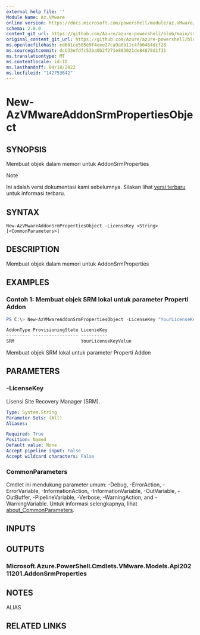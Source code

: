 ```yaml
---
external help file: ''
Module Name: Az.VMware
online version: https://docs.microsoft.com/powershell/module/az.VMware/new-AzVMwareAddonSrmPropertiesObject
schema: 2.0.0
content_git_url: https://github.com/Azure/azure-powershell/blob/main/src/VMware/help/New-AzVMwareAddonSrmPropertiesObject.md
original_content_git_url: https://github.com/Azure/azure-powershell/blob/main/src/VMware/help/New-AzVMwareAddonSrmPropertiesObject.md
ms.openlocfilehash: ed601ce585e9f4eee27ca9a8b11c4fb0464dcf28
ms.sourcegitcommit: dcb33efdfc53ba0b2f271e883021de84878d1f31
ms.translationtype: MT
ms.contentlocale: id-ID
ms.lasthandoff: 04/18/2022
ms.locfileid: "142753642"
---
```

# New-AzVMwareAddonSrmPropertiesObject

## SYNOPSIS
Membuat objek dalam memori untuk AddonSrmProperties

> [!NOTE]
>Ini adalah versi dokumentasi kami sebelumnya. Silakan lihat [versi terbaru](/powershell/module/az.vmware/new-azvmwareaddonsrmpropertiesobject) untuk informasi terbaru.

## SYNTAX

```
New-AzVMwareAddonSrmPropertiesObject -LicenseKey <String> [<CommonParameters>]
```

## DESCRIPTION
Membuat objek dalam memori untuk AddonSrmProperties

## EXAMPLES

### Contoh 1: Membuat objek SRM lokal untuk parameter Properti Addon
```powershell
PS C:\> New-AzVMwareAddonSrmPropertiesObject -LicenseKey "YourLicenseKeyValue"

AddonType ProvisioningState LicenseKey
--------- ----------------- ----------
SRM                         YourLicenseKeyValue
```

Membuat objek SRM lokal untuk parameter Properti Addon

## PARAMETERS

### -LicenseKey
Lisensi Site Recovery Manager (SRM).

```yaml
Type: System.String
Parameter Sets: (All)
Aliases:

Required: True
Position: Named
Default value: None
Accept pipeline input: False
Accept wildcard characters: False
```

### CommonParameters
Cmdlet ini mendukung parameter umum: -Debug, -ErrorAction, -ErrorVariable, -InformationAction, -InformationVariable, -OutVariable, -OutBuffer, -PipelineVariable, -Verbose, -WarningAction, and -WarningVariable. Untuk informasi selengkapnya, lihat [about_CommonParameters](http://go.microsoft.com/fwlink/?LinkID=113216).

## INPUTS

## OUTPUTS

### Microsoft.Azure.PowerShell.Cmdlets.VMware.Models.Api20211201.AddonSrmProperties

## NOTES

ALIAS

## RELATED LINKS

